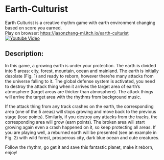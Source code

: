 # Earth-Culturist
Earth Culturist is a creative rhythm game with earth environment changing based on score you earned. <br>
Play on browser: https://jasonzhang-ml.itch.io/earth-culturist
[![Youtube Video](https://img.youtube.com/vi/7vjul0JJKec/0.jpg)](https://www.youtube.com/watch?v=7vjul0JJKec)

## Description:
In this game, a growing earth is under your protection. The earth is divided into 5 areas: city, forest, mountain, ocean and mainland. The earth is initially desolate (Fig. 1) and ready to reborn, however there’re many attacks from the universe falling to it. The global defense system is activated, you need to destroy the attack thing when it arrives the target area of earth’s atmosphere (target areas are thicker than atmosphere). The attack things will arrive the target area with the rhythms from background music.<br>

If the attack thing from any track crashes on the earth, the corresponding area (one of the 5 areas) will stops growing and move back to the previous stage (lose points). Similarly, if you destroy any attacks from the tracks, the corresponding area will grow (earn points). The broken area will start growing again even a crash happened on it, so keep protecting all areas. If you are playing well, a reburned earth will be presented (see an example in Fig. 2) with wild forest, prosperous city, dark blue ocean and cute creatures.<br>

Follow the rhythm, go get it and save this fantastic planet, make it reborn, enjoy!
